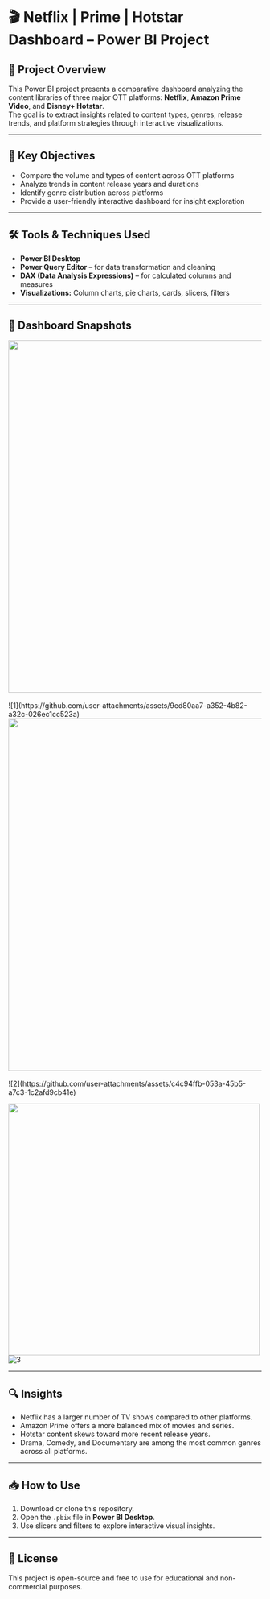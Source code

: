 # 🎬 Netflix | Prime | Hotstar Dashboard – Power BI Project

## 📁 Project Overview

This Power BI project presents a comparative dashboard analyzing the content libraries of three major OTT platforms: **Netflix**, **Amazon Prime Video**, and **Disney+ Hotstar**.  
The goal is to extract insights related to content types, genres, release trends, and platform strategies through interactive visualizations.

---

## 🎯 Key Objectives

- Compare the volume and types of content across OTT platforms  
- Analyze trends in content release years and durations  
- Identify genre distribution across platforms  
- Provide a user-friendly interactive dashboard for insight exploration

---

## 🛠️ Tools & Techniques Used

- **Power BI Desktop**  
- **Power Query Editor** – for data transformation and cleaning  
- **DAX (Data Analysis Expressions)** – for calculated columns and measures  
- **Visualizations:** Column charts, pie charts, cards, slicers, filters

---

## 📸 Dashboard Snapshots

<img src='Pics/1.jpg' width="700"> 
<br><br>![1](https://github.com/user-attachments/assets/9ed80aa7-a352-4b82-a32c-026ec1cc523a)

<img src='Pics/2.jpg' width="700">
<br><br>![2](https://github.com/user-attachments/assets/c4c94ffb-053a-45b5-a7c3-1c2afd9cb41e)

<img src='Pics/3.jpg' width="500">![3](https://github.com/user-attachments/assets/29501e50-977a-449b-8718-d61675b165bd)


---

## 🔍 Insights

- Netflix has a larger number of TV shows compared to other platforms.  
- Amazon Prime offers a more balanced mix of movies and series.  
- Hotstar content skews toward more recent release years.  
- Drama, Comedy, and Documentary are among the most common genres across all platforms.

---

## 📥 How to Use

1. Download or clone this repository.  
2. Open the `.pbix` file in **Power BI Desktop**.  
3. Use slicers and filters to explore interactive visual insights.

---

## 📄 License

This project is open-source and free to use for educational and non-commercial purposes.
